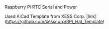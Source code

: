 Raspberry Pi RTC Serial and Power

Used KiCad Template from XESS Corp.
[link] (https://github.com/xesscorp/RPi_Hat_Template)